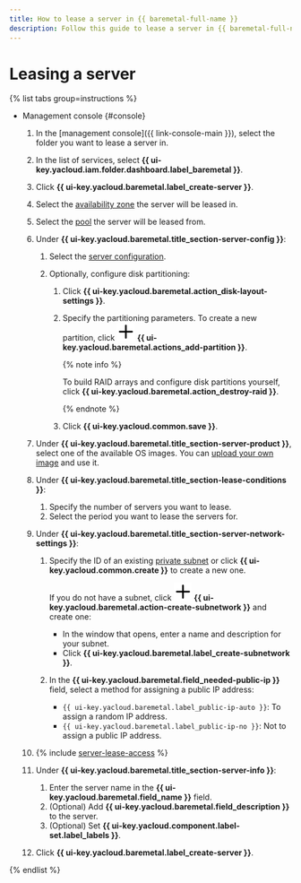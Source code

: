 ```yaml
---
title: How to lease a server in {{ baremetal-full-name }}
description: Follow this guide to lease a server in {{ baremetal-full-name }}.
---
```


# Leasing a server

{% list tabs group=instructions %}

- Management console {#console}

  1. In the [management console]({{ link-console-main }}), select the folder you want to lease a server in.
  1. In the list of services, select **{{ ui-key.yacloud.iam.folder.dashboard.label_baremetal }}**.
  1. Click **{{ ui-key.yacloud.baremetal.label_create-server }}**.
  1. Select the [availability zone](../../../overview/concepts/geo-scope.md) the server will be leased in.
  1. Select the [pool](../../concepts/servers.md#server-pools) the server will be leased from.
  1. Under **{{ ui-key.yacloud.baremetal.title_section-server-config }}**:
  
     1. Select the [server configuration](../../concepts/server-configurations.md).
     1. Optionally, configure disk partitioning:

        1. Click **{{ ui-key.yacloud.baremetal.action_disk-layout-settings }}**.
        1. Specify the partitioning parameters. To create a new partition, click ![icon](../../../_assets/console-icons/plus.svg) **{{ ui-key.yacloud.baremetal.actions_add-partition }}**.

           {% note info %}

           To build RAID arrays and configure disk partitions yourself, click **{{ ui-key.yacloud.baremetal.action_destroy-raid }}**.

           {% endnote %}

        1. Click **{{ ui-key.yacloud.common.save }}**.
  
  1. Under **{{ ui-key.yacloud.baremetal.title_section-server-product }}**, select one of the available OS images. You can [upload your own image](../image-upload.md) and use it.
  1. Under **{{ ui-key.yacloud.baremetal.title_section-lease-conditions }}**:

     1. Specify the number of servers you want to lease.
     1. Select the period you want to lease the servers for.
  
  1. Under **{{ ui-key.yacloud.baremetal.title_section-server-network-settings }}**:

     1. Specify the ID of an existing [private subnet](../../concepts/network.md#private-subnet) or click **{{ ui-key.yacloud.common.create }}** to create a new one.

        If you do not have a subnet, click ![image](../../../_assets/console-icons/plus.svg) **{{ ui-key.yacloud.baremetal.action-create-subnetwork }}** and create one:

        * In the window that opens, enter a name and description for your subnet.
        * Click **{{ ui-key.yacloud.baremetal.label_create-subnetwork }}**.

     1. In the **{{ ui-key.yacloud.baremetal.field_needed-public-ip }}** field, select a method for assigning a public IP address:

        * `{{ ui-key.yacloud.baremetal.label_public-ip-auto }}`: To assign a random IP address.
        * `{{ ui-key.yacloud.baremetal.label_public-ip-no }}`: Not to assign a public IP address.

  1. {% include [server-lease-access](../../../_includes/baremetal/server-lease-access.md) %}
  1. Under **{{ ui-key.yacloud.baremetal.title_section-server-info }}**:

     1. Enter the server name in the **{{ ui-key.yacloud.baremetal.field_name }}** field.
     1. (Optional) Add **{{ ui-key.yacloud.baremetal.field_description }}** to the server.
     1. (Optional) Set **{{ ui-key.yacloud.component.label-set.label_labels }}**.
  
  1. Click **{{ ui-key.yacloud.baremetal.label_create-server }}**.

{% endlist %}
